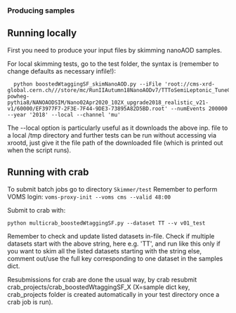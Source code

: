 
### Producing samples

## Running locally
First you need to produce your input files by skimming nanoAOD samples.

For local skimming tests, go to the test folder, the syntax is (remember to change defaults as necessary infile!):
```
  python boostedWtaggingSF_skimNanoAOD.py --iFile 'root://cms-xrd-global.cern.ch///store/mc/RunIIAutumn18NanoAODv7/TTToSemiLeptonic_TuneCP5_13TeV-powheg-pythia8/NANOAODSIM/Nano02Apr2020_102X_upgrade2018_realistic_v21-v1/60000/EF3977F7-2F3E-7F44-9DE3-73895A82D5BD.root' --numEvents 200000 --year '2018' --local --channel 'mu' 
```
The --local option is particularly useful as it downloads the above inp. file to a local /tmp directory and further tests can be run without accessing via xrootd, just give it the file path of the downloaded file (which is printed out when the script runs).

## Running with crab
To submit batch jobs go to directory 
```Skimmer/test```
Remember to perform VOMS login: ```voms-proxy-init --voms cms --valid 48:00```

Submit to crab with:
```
python multicrab_boostedWtaggingSF.py --dataset TT --v v01_test
```  
Remember to check and update listed datasets in-file. Check if multiple datasets start with the above string, here e.g. 'TT', and run like this only if you want to skim all the listed datasets starting with the string else, comment out/use the full key corresponding to one dataset in the samples dict.

Resubmissions for crab are done the usual way, by crab resubmit crab_projects/crab_boostedWtaggingSF_X (X=sample dict key, crab_projects folder is created automatically in your test directory once a crab job is run).
